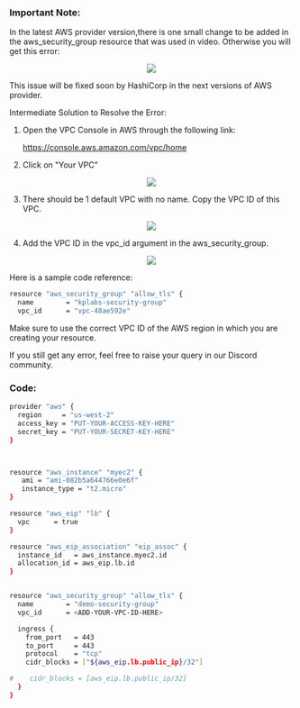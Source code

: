 ### Important Note:

In the latest AWS provider version,there is one small change to be added in the aws_security_group resource that was used in video. Otherwise you will get this error:

<p align="center">
  <img src="https://i.ibb.co/2hS4Btj/sg-error.png">
</p>

This issue will be fixed soon by HashiCorp in the next versions of AWS provider.

Intermediate Solution to Resolve the Error:

1. Open the VPC Console in AWS through the following link:

   https://console.aws.amazon.com/vpc/home

2. Click on "Your VPC"

<p align="center">
  <img src="https://i.ibb.co/FD2qVfq/vpc-console.png">
</p>

3. There should be 1 default VPC with no name. Copy the VPC ID of this VPC.


<p align="center">
  <img src="https://i.ibb.co/WVd8Pm5/vpc-id.png">
</p>

4. Add the VPC ID in the vpc_id argument in the aws_security_group. 

<p align="center">
  <img src="https://i.ibb.co/gFvfgft/add-vpc-id.png">
</p>

Here is a sample code reference:

```sh
resource "aws_security_group" "allow_tls" {
  name        = "kplabs-security-group"
  vpc_id      = "vpc-48ae592e"
```

Make sure to use the correct VPC ID of the AWS region in which you are creating your resource.

If you still get any error, feel free to raise your query in our Discord community. 

### Code:

```sh
provider "aws" {
  region     = "us-west-2"
  access_key = "PUT-YOUR-ACCESS-KEY-HERE"
  secret_key = "PUT-YOUR-SECRET-KEY-HERE"
}



resource "aws_instance" "myec2" {
   ami = "ami-082b5a644766e0e6f"
   instance_type = "t2.micro"
}

resource "aws_eip" "lb" {
  vpc      = true
}

resource "aws_eip_association" "eip_assoc" {
  instance_id   = aws_instance.myec2.id
  allocation_id = aws_eip.lb.id
}


resource "aws_security_group" "allow_tls" {
  name        = "demo-security-group"
  vpc_id      = <ADD-YOUR-VPC-ID-HERE>

  ingress {
    from_port   = 443
    to_port     = 443
    protocol    = "tcp"
    cidr_blocks = ["${aws_eip.lb.public_ip}/32"]

#    cidr_blocks = [aws_eip.lb.public_ip/32]
  }
}
```
